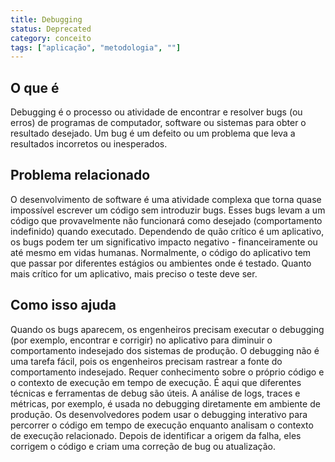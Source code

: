 ```yaml
---
title: Debugging
status: Deprecated
category: conceito
tags: ["aplicação", "metodologia", ""]
---
```


## O que é

Debugging é o processo ou atividade de encontrar e resolver bugs (ou erros) de programas de computador, software ou sistemas para obter o resultado desejado. 
Um bug é um defeito ou um problema que leva a resultados incorretos ou inesperados.

## Problema relacionado

O desenvolvimento de software é uma atividade complexa que torna quase impossível escrever um código sem introduzir bugs. 
Esses bugs levam a um código que provavelmente não funcionará como desejado (comportamento indefinido) quando executado. 
Dependendo de quão crítico é um aplicativo, os bugs podem ter um significativo impacto negativo - financeiramente ou até mesmo em vidas humanas. 
Normalmente, o código do aplicativo tem que passar por diferentes estágios ou ambientes onde é testado. 
Quanto mais crítico for um aplicativo, mais preciso o teste deve ser.

## Como isso ajuda

Quando os bugs aparecem, os engenheiros precisam executar o debugging (por exemplo, encontrar e corrigir) no aplicativo para diminuir o comportamento indesejado dos sistemas de produção. 
O debugging não é uma tarefa fácil, pois os engenheiros precisam rastrear a fonte do comportamento indesejado. 
Requer conhecimento sobre o próprio código e o contexto de execução em tempo de execução. 
É aqui que diferentes técnicas e ferramentas de debug são úteis. 
A análise de logs, traces e métricas, por exemplo, é usada no debugging diretamente em ambiente de produção. 
Os desenvolvedores podem usar o debugging interativo para percorrer o código em tempo de execução enquanto analisam o contexto de execução relacionado. 
Depois de identificar a origem da falha, eles corrigem o código e criam uma correção de bug ou atualização.
